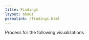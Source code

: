 ```yaml
---
title: Findings
layout: about
permalink: /findings.html
---
```


Process for the following visualizations
